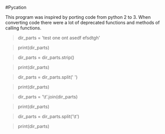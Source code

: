 #Pycation

This program was inspired by porting code from python 2 to 3. 
When converting code there were a lot of deprecated functions and methods of calling functions.

>dir_parts = 'test one ont asedf efsdtgh'

>print(dir_parts)

>dir_parts = dir_parts.strip()

>print(dir_parts)

>dir_parts = dir_parts.split(' ')

>print(dir_parts)

>dir_parts = '\t'.join(dir_parts)

>print(dir_parts)

>dir_parts = dir_parts.split('\t')

>print(dir_parts)
